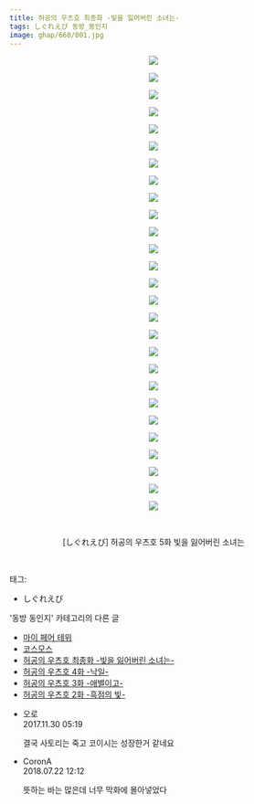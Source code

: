 ```yaml
---
title: 허공의 우츠호 최종화 -빛을 잃어버린 소녀는-
tags: しぐれえび 동방_동인지
image: ghap/660/001.jpg
---
```

<div class="article">
<p style="text-align: center; clear: none; float: none;"><img src="{{ site.nasurl }}/ghap/660/001.jpg"/></p>
<p style="text-align: center; clear: none; float: none;"><img src="{{ site.nasurl }}/ghap/660/002.jpg"/></p>
<p style="text-align: center; clear: none; float: none;"><img src="{{ site.nasurl }}/ghap/660/003.jpg"/></p>
<p style="text-align: center; clear: none; float: none;"><img src="{{ site.nasurl }}/ghap/660/004.jpg"/></p>
<p style="text-align: center; clear: none; float: none;"><img src="{{ site.nasurl }}/ghap/660/005.jpg"/></p>
<p style="text-align: center; clear: none; float: none;"><img src="{{ site.nasurl }}/ghap/660/006.jpg"/></p>
<p style="text-align: center; clear: none; float: none;"><img src="{{ site.nasurl }}/ghap/660/007.jpg"/></p>
<p style="text-align: center; clear: none; float: none;"><img src="{{ site.nasurl }}/ghap/660/008.jpg"/></p>
<p style="text-align: center; clear: none; float: none;"><img src="{{ site.nasurl }}/ghap/660/009.jpg"/></p>
<p style="text-align: center; clear: none; float: none;"><img src="{{ site.nasurl }}/ghap/660/010.jpg"/></p>
<p style="text-align: center; clear: none; float: none;"><img src="{{ site.nasurl }}/ghap/660/011.jpg"/></p>
<p style="text-align: center; clear: none; float: none;"><img src="{{ site.nasurl }}/ghap/660/012.jpg"/></p>
<p style="text-align: center; clear: none; float: none;"><img src="{{ site.nasurl }}/ghap/660/013.jpg"/></p>
<p style="text-align: center; clear: none; float: none;"><img src="{{ site.nasurl }}/ghap/660/014.jpg"/></p>
<p style="text-align: center; clear: none; float: none;"><img src="{{ site.nasurl }}/ghap/660/015.jpg"/></p>
<p style="text-align: center; clear: none; float: none;"><img src="{{ site.nasurl }}/ghap/660/016.jpg"/></p>
<p style="text-align: center; clear: none; float: none;"><img src="{{ site.nasurl }}/ghap/660/017.jpg"/></p>
<p style="text-align: center; clear: none; float: none;"><img src="{{ site.nasurl }}/ghap/660/018.jpg"/></p>
<p style="text-align: center; clear: none; float: none;"><img src="{{ site.nasurl }}/ghap/660/019.jpg"/></p>
<p style="text-align: center; clear: none; float: none;"><img src="{{ site.nasurl }}/ghap/660/020.jpg"/></p>
<p style="text-align: center; clear: none; float: none;"><img src="{{ site.nasurl }}/ghap/660/021.jpg"/></p>
<p style="text-align: center; clear: none; float: none;"><img src="{{ site.nasurl }}/ghap/660/022.jpg"/></p>
<p style="text-align: center; clear: none; float: none;"><img src="{{ site.nasurl }}/ghap/660/023.jpg"/></p>
<p style="text-align: center; clear: none; float: none;"><img src="{{ site.nasurl }}/ghap/660/024.jpg"/></p>
<p style="text-align: center; clear: none; float: none;"><img src="{{ site.nasurl }}/ghap/660/025.jpg"/></p>
<p style="text-align: center; clear: none; float: none;"><img src="{{ site.nasurl }}/ghap/660/026.jpg"/></p>
<p style="text-align: center; clear: none; float: none;"><img src="{{ site.nasurl }}/ghap/660/027.jpg"/></p>
<p style="text-align: center; clear: none; float: none;"><br/></p>
<p style="text-align: center; clear: none; float: none;">[しぐれえび] 허공의 우츠호 5화 빛을 잃어버린 소녀는</p>
<p><br/></p>
</div><div class="tagTrail">
<p>태그: </p>
<ul>
<li>しぐれえび</li>
</ul>
</div><div class="another">
<p>'동방 동인지' 카테고리의 다른 글</p>
<ul>
<li><a href="/2016-07-04-ghap_662">마이 페어 테위</a></li>
<li><a href="/2016-07-04-ghap_661">코스모스</a></li>
<li><a href="/2016-07-03-ghap_660">허공의 우츠호 최종화 -빛을 잃어버린 소녀는-</a></li>
<li><a href="/2016-07-03-ghap_659">허공의 우츠호 4화 -낙일-</a></li>
<li><a href="/2016-07-03-ghap_658">허공의 우츠호 3화 -애별이고-</a></li>
<li><a href="/2016-07-03-ghap_657">허공의 우츠호 2화 -흑점의 빛-</a></li>
</ul>
</div><div class="cb_module cb_fluid">
<div class="cb_wrt cb_profile">
<div class="comment">
<ul>
<li class="cb_thumb_off" id="comment15141178">
<div class="cb_comment_area">
<div class="cb_info_area">
<div class="cb_section">
<span class="cb_nick_name">오로</span>
</div>
<div class="cb_section">
<span class="cb_date">2017.11.30 05:19 </span>
</div>
</div>
<div class="cb_dsc_comment">
<p class="cb_dsc">
											결국 사토리는 죽고 코이시는 성장한거 같네요
										</p>
</div>
</div></li>
<li class="cb_thumb_off" id="comment15291636">
<div class="cb_comment_area">
<div class="cb_info_area">
<div class="cb_section">
<span class="cb_nick_name">CoronA</span>
</div>
<div class="cb_section">
<span class="cb_date">2018.07.22 12:12 </span>
</div>
</div>
<div class="cb_dsc_comment">
<p class="cb_dsc">
											뜻하는 바는 많은데 너무 막화에 몰아넣었다
										</p>
</div>
</div></li>
</ul>
</div>
</div><!-- commentList close -->
</div>